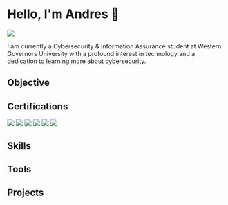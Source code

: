<!--
### Hi there 👋

**Andres-in-Cybersecurity/Andres-in-Cybersecurity** is a ✨ _special_ ✨ repository because its `README.md` (this file) appears on your GitHub profile.

Here are some ideas to get you started:

- 🔭 I’m currently working on ...
- 🌱 I’m currently learning ...
- 👯 I’m looking to collaborate on ...
- 🤔 I’m looking for help with ...
- 💬 Ask me about ...
- 📫 How to reach me: ...
- 😄 Pronouns: ...
- ⚡ Fun fact: ...
-->

# Hello, I'm Andres 👋
<a href="https://www.linkedin.com/in/andres-amaro1/"><img src="https://img.shields.io/badge/-LinkedIn-0072b1?&style=for-the-badge&logo=linkedin&logoColor=white"/></a>

I am currently a Cybersecurity & Information Assurance student at Western Governors University with a profound interest in technology and a dedication to learning more about cybersecurity.

## Objective

<!--
My journey in computer science has led me to develop a passion for cybersecurity, and I am now eager to transition into this field, specifically aiming to join a Security Operations Center (SOC) as a Tier 1 Analyst.
-->

## Certifications

<div>
<a href="https://www.credly.com/badges/053e9cb2-28a0-428c-9825-f8f4bfda0a28"><img src="https://img.shields.io/badge/-CySA%2B-FF0000?&style=for-the-badge&logo=CompTIA&logoColor=white"/></a>
<a href="https://www.credly.com/badges/b4e7efc8-70f5-40fb-b884-2ed5fedd6b55"><img src="https://img.shields.io/badge/-Security%2B-FF0000?&style=for-the-badge&logo=CompTIA&logoColor=white"/></a>
<a href="https://www.credly.com/badges/0e70fd7e-b193-4cc2-bf8e-777dfd160fff"><img src="https://img.shields.io/badge/-Network%2B-007ACC?&style=for-the-badge&logo=CompTIA&logoColor=white"/></a>
<a href="https://www.credly.com/badges/77db4139-f18d-45d2-ba86-2024258b9cd4"><img src="https://img.shields.io/badge/-A%2B-4D4D4D?&style=for-the-badge&logo=CompTIA&logoColor=white"/></a>
<a href="https://www.credly.com/badges/c0a9a2db-c36a-4c9c-8388-14b41fbaf036"><img src="https://img.shields.io/badge/-Google_IT_Support-006400?&style=for-the-badge&logoColor=white"/></a>
<a href="https://www.credly.com/badges/6d2c9dad-b910-4326-96d7-c7d98a03d37e"><img src="https://img.shields.io/badge/-CCNA%3A%20Intro%20to%20Networks-FF0000?style=for-the-badge&logo=Cisco&logoColor=white"/></a>
</div>

## Skills

<!--
| Skill                                         | Associated Project         |
|-----------------------------------------------|----------------------------|
| SIEM Implementation and Log Analysis          | <a href="https://google.com">Detection Lab</a>|
| Network Traffic Monitoring and Attack Detection | <a href="https://google.com">Detection Lab</a>|
| Security Automation with Shuffle SOAR         | SOC Automation Lab|
| Incident Response Planning and Execution      | SOC Automation Lab|
| Case Management with TheHive                  | SOC Automation Lab|
| Scripting and Automation for Threat Mitigation | SOC Automation Lab|
-->

## Tools

<!--

### Network
<div>
    <img src="https://img.shields.io/badge/-Wireshark-1679A7?&style=for-the-badge&logo=Wireshark&logoColor=white" />
    <img src="https://img.shields.io/badge/-Suricata-EF3B2D?&style=for-the-badge&logo=Suricata&logoColor=white" />
    <img src="https://img.shields.io/badge/-Zeek-777BB4?&style=for-the-badge&logo=Zeek&logoColor=white" />
</div>

### Endpoint
<div>
    <img src="https://img.shields.io/badge/-Microsoft_Defender_for_Endpoint-00A4EF?&style=for-the-badge&logo=Microsoft&logoColor=white" />
    <img src="https://img.shields.io/badge/-Velociraptor-4B275F?&style=for-the-badge&logo=Velociraptor&logoColor=white" />
</div>

### SIEM
<div>
    <img src="https://img.shields.io/badge/-Microsoft_Sentinel-0078D4?&style=for-the-badge&logo=Microsoft&logoColor=white" />
    <img src="https://img.shields.io/badge/-Splunk-000000?&style=for-the-badge&logo=Splunk&logoColor=white" />
    <img src="https://img.shields.io/badge/-Elastic-005571?&style=for-the-badge&logo=Elastic&logoColor=white" />
</div>
-->

## Projects
<!--
- Detection Lab
- SOC Automation Project
-->
